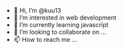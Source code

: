 - 👋 Hi, I’m @kuu13
- 👀 I’m interested in web development 
- 🌱 I’m currently learning javascript 
- 💞️ I’m looking to collaborate on ...
- 📫 How to reach me ...

<!---
kuu13/kuu13 is a ✨ special ✨ repository because its `README.md` (this file) appears on your GitHub profile.
You can click the Preview link to take a look at your changes.
--->
